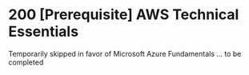 # 200 [Prerequisite] AWS Technical Essentials

Temporarily skipped in favor of Microsoft Azure Fundamentals ... to be completed
